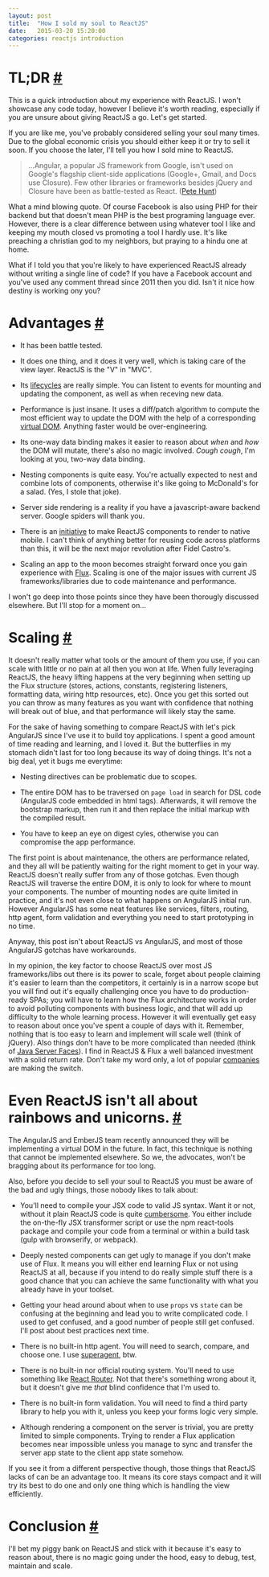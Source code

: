 ```yaml
---
layout: post
title:  "How I sold my soul to ReactJS"
date:   2015-03-20 15:20:00
categories: reactjs introduction
---
```

<a id="tldr"></a>

# TL;DR [#](#tldr)

This is a quick introduction about my experience with ReactJS. I won't showcase any code today, however I believe it's worth reading, especially if you are unsure about giving ReactJS a go. Let's get started.

If you are like me, you've probably considered selling your soul many times. Due to the global economic crisis you should either keep it or try to sell it soon. If you choose the later, I'll tell you how I sold mine to ReactJS.

>    ...Angular, a popular JS framework from Google, isn't used on Google's flagship client-side applications (Google+, Gmail, and Docs use Closure). Few other libraries or frameworks besides jQuery and Closure have been as battle-tested as React. ([Pete Hunt][quora])

What a mind blowing quote. Of course Facebook is also using PHP for their backend but that doesn't mean PHP is the best programing language ever. However, there is a clear difference between using whatever tool I like and keeping my mouth closed vs promoting a tool I hardly use. It's like preaching a christian god to my neighbors, but praying to a hindu one at home.

What if I told you that you're likely to have experienced ReactJS already without writing a single line of code? If you have a Facebook account and you've used any comment thread since 2011 then you did. Isn't it nice how destiny is working ony you?

<a id="advantages"></a>

# Advantages [#](#advantages)

* It has been battle tested.

* It does one thing, and it does it very well, which is taking care of the view layer. ReactJS is the "V" in "MVC".

* Its [lifecycles][lifecylces] are really simple. You can listent to events for mounting and updating the component, as well as when receving new data.

* Performance is just insane. It uses a diff/patch algorithm to compute the most efficient way to update the DOM with the help of a corresponding [virtual DOM][virtual_dom]. Anything faster would be over-engineering.

* Its one-way data binding makes it easier to reason about _when_ and _how_ the DOM will mutate, there's also no magic involved. _Cough cough_, I'm looking at you, two-way data binding.

* Nesting components is quite easy. You're actually expected to nest and combine lots of components, otherwise it's like going to McDonald's for a salad. (Yes, I stole that joke).

* Server side rendering is a reality if you have a javascript-aware backend server. Google spiders will thank you.

* There is an [initiative][react_mobile] to make ReactJS components to render to native mobile. I can't think of anything better for reusing code across platforms than this, it will be the next major revolution after Fidel Castro's.

* Scaling an app to the moon becomes straight forward once you gain experience with [Flux][flux]. Scaling is one of the major issues with current JS frameworks/libraries due to code maintenance and performance.

I won't go deep into those points since they have been thorougly discussed elsewhere. But I'll stop for a moment on...

<a id="scaling"></a>

# Scaling [#](#scaling)

It doesn't really matter what tools or the amount of them you use, if you can scale with little or no pain at all then you won at life.
When fully leveraging ReactJS, the heavy lifting happens at the very beginning when setting up the Flux structure (stores, actions, constants, registering listeners, formatting data, wiring http resources, etc). Once you get this sorted out you can throw as many features as you want with confidence that nothing will break out of blue, and that performance will likely stay the same.

For the sake of having something to compare ReactJS with let's pick AngularJS since I've use it to build toy applications. I spent a good amount of time reading and learning, and I loved it. But the butterflies in my stomach didn't last for too long because its way of doing things. It's not a big deal, yet it bugs me everytime:

* Nesting directives can be problematic due to scopes.

* The entire DOM has to be traversed on `page load` in search for DSL code (AngularJS code embedded in html tags). Afterwards, it will remove the bootstrap markup, then run it and then replace the initial markup with the compiled result.

* You have to keep an eye on digest cyles, otherwise you can compromise the app performance.

The first point is about maintenance, the others are performance related, and they all will be patiently waiting for the right moment to get in your way. ReactJS doesn't really suffer from any of those gotchas. Even though ReactJS will traverse the entire DOM, it is only to look for where to mount your components. The number of mounting nodes are quite limited in practice, and it's not even close to what happens on AngularJS initial run. However AngularJS has some neat features like services, filters, routing, http agent, form validation and everything you need to start prototyping in no time.

Anyway, this post isn't about ReactJS vs AngularJS, and most of those AngularJS gotchas have workarounds.

In my opinion, the key factor to choose ReactJS over most JS frameworks/libs out there is its power to scale, forget about people claiming it's easier to learn than the competitors, it certainly is in a narrow scope but you will find out it's equally challenging once you have to do production-ready SPAs; you will have to learn how the Flux architecture works in order to avoid polluting components with business logic, and that will add up difficulty to the whole learning process. However it will eventually get easy to reason about once you've spent a couple of days with it. Remember, nothing that is too easy to learn and implement will scale well (think of jQuery). Also things don't have to be more complicated than needed (think of [Java Server Faces][JSF]). I find in ReactJS & Flux a well balanced investment with a solid return rate. Don't take my word only, a lot of popular [companies][companies] are making the switch.

<a id="reactjs-isnot-all-about"></a>

# Even ReactJS isn't all about rainbows and unicorns. [#](#reactjs-isnot-all-about)

The AngularJS and EmberJS team recently announced they will be implementing a virtual DOM in the future. In fact, this technique is nothing that cannot be implemented elsewhere. So we, the advocates, won't be bragging about its performance for too long.

Also, before you decide to sell your soul to ReactJS you must be aware of the bad and ugly things, those nobody likes to talk about:

* You'll need to compile your JSX code to valid JS syntax. Want it or not, without it plain ReactJS code is quite [cumbersome][jsx_vs_plain]. You either include the on-the-fly JSX transformer script or use the npm react-tools package and compile your code from a terminal or within a build task (gulp with browserify, or webpack).

* Deeply nested components can get ugly to manage if you don't make use of Flux. It means you will either end learning Flux or not using ReactJS at all, because if you intend to do really simple stuff there is a good chance that you can achieve the same functionality with what you already have in your toolset.

* Getting your head around about when to use `props` vs `state` can be confusing at the beginning and lead you to write complicated code. I used to get confused, and a good number of people still get confused. I'll post about best practices next time.

* There is no built-in http agent. You will need to search, compare, and choose one. I use [superagent][superagent], btw.

* There is no built-in nor official routing system. You'll need to use something like [React Router][react_router]. Not that there's something wrong about it, but it doesn't give me _that_ blind confidence that I'm used to.

* There is no built-in form validation. You will need to find a third party library to help you with it, unless you keep your forms logic very simple.

* Although rendering a component on the server is trivial, you are pretty limited to simple components. Trying to render a Flux application becomes near impossible unless you manage to sync and transfer the server app state to the client app state somehow.

If you see it from a different perspective though, those things that ReactJS lacks of can be an advantage too. It means its core stays compact and it will try its best to do one and only one thing which is handling the view efficiently.

<a id="conclusion"></a>

# Conclusion [#](#conclusion)

I'll bet my piggy bank on ReactJS and stick with it because it's easy to reason about, there is no magic going under the hood, easy to debug, test, maintain and scale.


[quora]:        http://www.quora.com/Pete-Hunt/Posts/React-Convincing-the-Boss
[lifecylces]:   http://facebook.github.io/react/docs/component-specs.html#lifecycle-methods
[virtual_dom]:  http://stackoverflow.com/questions/21109361/why-is-reacts-concept-of-virtual-dom-said-to-be-more-performant-than-dirty-mode
[react_mobile]: https://news.ycombinator.com/item?id=8961551
[flux]:         http://facebook.github.io/flux/docs/overview.html#content
[superagent]:   http://visionmedia.github.io/superagent/
[jsx_vs_plain]: http://facebook.github.io/react/docs/jsx-in-depth.html
[react_router]: https://github.com/rackt/react-router
[companies]:    https://github.com/facebook/react/wiki/Sites-Using-React
[JSF]:          http://www.mkyong.com/tutorials/jsf-2-0-tutorials/